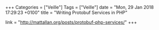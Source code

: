 +++
Categories = ["Veille"]
Tags = ["Veille"]
date = "Mon, 29 Jan 2018 17:29:23 +0100"
title = "Writing Protobuf Services in PHP"

link = "http://mattallan.org/posts/protobuf-php-services/"
+++
